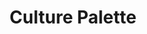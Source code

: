 ---
pid: llg1
title: Culture Palette
location_transcription: Parkway near the flags
coordinates: "[-75.174819241498, 39.961036920822]"
zipcode: '19141'
gen_neighborhood: Northwest Philadelphia
neighborhood: Logan
outside_phl: 
age: '14'
age_range: 13-19
instagram: 
image_file_name: llg_1.jpg
proposal_transcription: |-
  Idea.
  In America/Philadelphia today everyone is a mix of different cultures and backgrounds. We mesh together and blend like paint to make a beautiful united culture.
topic: Inclusivity,Uplifting,Race Ethnicity
topic_summary: 0, 0, 0, 0, 0
type: Sculpture Statue
keywords_other: palette, diversity
credit: India Valdivia
image_labels: 
twitter: 
facebook: 
permalink: "/monuments/llg1/"
layout: item-page
---
